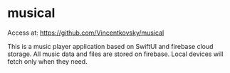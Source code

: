# musical
Access at: https://github.com/Vincentkovsky/musical

This is a music player application based on SwiftUI and firebase cloud storage.
All music data and files are stored on firebase.
Local devices will fetch only when they need.
